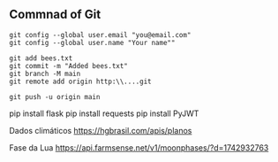 ## Commnad of Git
```
git config --global user.email "you@email.com"
git config --global user.name "Your name""

git add bees.txt
git commit -m "Added bees.txt"
git branch -M main
git remote add origin http:\\....git

git push -u origin main
```

pip install flask
pip install requests
pip install PyJWT


Dados climáticos
https://hgbrasil.com/apis/planos

Fase da Lua
https://api.farmsense.net/v1/moonphases/?d=1742932763